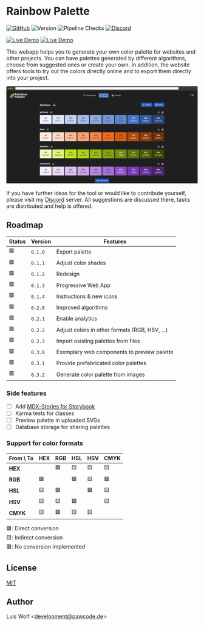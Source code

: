 # Rainbow Palette

[![GitHub](https://img.shields.io/github/license/pawcoding/rainbow-palette?color=brightgreen)](https://github.com/pawcoding/rainbow-palette/blob/main/LICENSE)
![Version](https://img.shields.io/badge/version-0.2.0-orange)
![Pipeline Checks](https://img.shields.io/github/actions/workflow/status/pawcoding/rainbow-palette/test.yaml?branch=main)
[![Discord](https://badgen.net/discord/members/GzgTh4hxrx)](https://discord.gg/GzgTh4hxrx)

[![Live Demo](https://img.shields.io/badge/live--demo-blue)](https://colors.apps.pawcode.de)
[![Live Demo](https://img.shields.io/badge/storybook-deeppink)](https://www.chromatic.com/library?appId=6433ad418729acb1feba1f24)

This webapp helps you to generate your own color palette for websites and other projects.
You can have palettes generated by different algorithms, choose from suggested ones or create your own.
In addition, the website offers tools to try out the colors directly online and to export them directly into your project.

![Screenshot](/assets/screenshot_dark.png)

If you have further ideas for the tool or would like to contribute yourself, please visit my [Discord](https://discord.gg/GzgTh4hxrx) server.
All suggestions are discussed there, tasks are distributed and help is offered.

## Roadmap

| Status | Version | Features                                       |
| ------ | ------- | ---------------------------------------------- |
| 🟩     | `0.1.0` | Export palette                                 |
| 🟩     | `0.1.1` | Adjust color shades                            |
| 🟩     | `0.1.2` | Redesign                                       |
| 🟩     | `0.1.3` | Progressive Web App                            |
| 🟩     | `0.1.4` | Instructions & new icons                       |
| 🟩     | `0.2.0` | Improved algorithms                            |
| 🟩     | `0.2.1` | Enable analytics                               |
| 🟥     | `0.2.2` | Adjust colors in other formats (RGB, HSV, ...) |
| 🟥     | `0.2.3` | Import existing palettes from files            |
| 🟥     | `0.3.0` | Exemplary web components to preview palette    |
| 🟥     | `0.3.1` | Provide prefabricated color palettes           |
| 🟥     | `0.3.2` | Generate color palette from images             |

### Side features

- [ ] Add [MDX-Stories for Storybook](https://storybook.js.org/docs/react/writing-docs/mdx)
- [ ] Karma tests for classes
- [ ] Preview palette in uploaded SVGs
- [ ] Database storage for sharing palettes

### Support for color formats

| From \ To | HEX | RGB | HSL | HSV | CMYK |
| --------- | --- | --- | --- | --- | ---- |
| **HEX**   |     | 🟩  | 🟨  | 🟨  | 🟨   |
| **RGB**   | 🟩  |     | 🟩  | 🟨  | 🟩   |
| **HSL**   | 🟨  | 🟩  |     | 🟩  | 🟨   |
| **HSV**   | 🟨  | 🟨  | 🟩  |     | 🟨   |
| **CMYK**  | 🟨  | 🟩  | 🟨  | 🟨  |      |

🟩: Direct conversion  
🟨: Indirect conversion  
🟥: No conversion implemented

## License

[MIT](https://github.com/pawcoding/tailwind-color-generator/blob/main/LICENSE)

## Author

Luis Wolf &lt;development@pawcode.de&gt;
